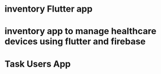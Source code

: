 # inventory Flutter app
inventory app to manage healthcare devices using flutter and firebase
=======
# Task Users App


